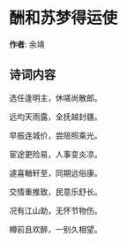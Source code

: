 # 酬和苏梦得运使

**作者**: 余靖

## 诗词内容

选任逢明主，休嗟尚散郎。

远均天雨露，全抚越封疆。

早振连城价，尝陪照乘光。

宦途更险易，人事变炎凉。

遽喜輶轩至，同期远俗康。

交情重推致，民意乐舒长。

况有江山助，无怀节物伤。

樽前且欢醉，一别久相望。

